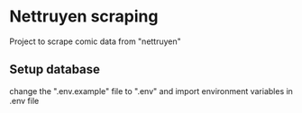 # Nettruyen scraping

Project to scrape comic data from "nettruyen"

## Setup database

change the ".env.example" file to ".env" and import environment variables in .env file
